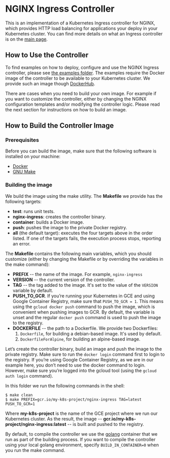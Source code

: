 # NGINX Ingress Controller

This is an implementation of a Kubernetes Ingress controller for NGINX, which provides HTTP load balancing for applications your deploy in your Kubernetes cluster. You can find more details on what an Ingress controller is on the [main page](https://github.com/nginxinc/kubernetes-ingress).

## How to Use the Controller

To find examples on how to deploy, configure and use the NGINX Ingress controller, please see [the examples folder](../examples). The examples require the Docker image of the controller to be available to your Kubernetes cluster. We provide such an image though [DockerHub](https://hub.docker.com/r/nginxdemos/nginx-ingress/).

There are cases when you need to build your own image. For example if you want to customize the controller, either by changing the NGINX configuration templates and/or modifying the controller logic. Please read the next section for instructions on how to build an image.

## How to Build the Controller Image

### Prerequisites

Before you can build the image, make sure that the following software is installed on your machine:
* [Docker](https://www.docker.com/products/docker)
* [GNU Make](https://www.gnu.org/software/make/)

### Building the image

We build the image using the make utility. The **Makefile** we provide has the following targets:
* **test**: runs unit tests.
* **nginx-ingress**: creates the controller binary.
* **container**: builds a Docker image.
* **push**: pushes the image to the private Docker registry.
* **all** (the default target): executes the four targets above in the order listed. If one of the targets fails, the execution process stops, reporting an error.

The **Makefile** contains the following main variables, which you should customize (either by changing the Makefile or by overriding the variables in the make command):
* **PREFIX** -- the name of the image. For example, `nginx-ingress`
* **VERSION** -- the current version of the controller.
* **TAG** -- the tag added to the image. It's set to the value of the `VERSION` variable by default.
* **PUSH_TO_GCR**. If you’re running your Kubernetes in GCE and using Google Container Registry, make sure that `PUSH_TO_GCR = 1`. This means using the `gcloud docker push` command to push the image, which is convenient when pushing images to GCR. By default, the variable is unset and the regular `docker push` command is used to push the image to the registry.
* **DOCKERFILE** -- the path to a Dockerfile. We provide two Dockerfiles:
  1. `Dockerfile`, for building a debian-based image. It's used by default.
  1. `DockerfileForAlpine`, for building an alpine-based image.

Let’s create the controller binary, build an image and push the image to the private registry. Make sure to run the `docker login` command first to login to the registry. If you’re using Google Container Registry, as we are in our example here, you don’t need to use the docker command to login. However, make sure you’re logged into the gcloud tool (using the `gcloud auth login` command).

In this folder we run the following commands in the shell:
```
$ make clean
$ make PREFIX=gcr.io/my-k8s-project/nginx-ingress TAG=latest PUSH_TO_GCR=1
```

Where **my-k8s-project** is the name of the GCE project where we run our Kubernetes cluster. As the result, the image -- **gcr.io/my-k8s-project/nginx-ingress:latest** --  is built and pushed to the registry.

By default, to compile the controller we use the [golang](https://hub.docker.com/_/golang/) container that we run as part of the building process. If you want to compile the controller using your local golang environment, specify `BUILD_IN_CONTAINER=0` when you run the make command.
